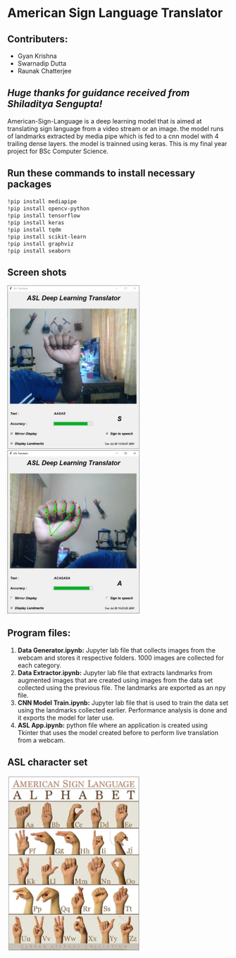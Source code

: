 # American Sign Language Translator

## Contributers:
* Gyan Krishna
* Swarnadip Dutta
* Raunak Chatterjee

## <i>Huge thanks for guidance received from Shiladitya Sengupta! </i>


American-Sign-Language is a deep learning model that is aimed at translating
sign language from a video stream or an image. the model runs of landmarks extracted by media pipe which is fed to a cnn model with 4 trailing dense layers. the model is trainned using keras. This is my final year project for BSc Computer Science.


## Run these commands to install necessary packages

```
!pip install mediapipe
!pip install opencv-python
!pip install tensorflow
!pip install keras
!pip install tqdm
!pip install scikit-learn
!pip install graphviz
!pip install seaborn
```

## Screen shots

<img src = "images/application UI 1.jpeg" width = 300>
<img src = "images/application UI 2.jpeg" width = 300>

## Program files:
1. <b>Data Generator.ipynb:</b> Jupyter lab file that collects images from the webcam and stores it
respective folders. 1000 images are collected for each category.
2. <b>Data Extractor.ipynb:</b> Jupyter lab file that extracts landmarks from augmented images that
are created using images from the data set collected using the previous file. The
landmarks are exported as an npy file.
3. <b>CNN Model Train.ipynb:</b> Jupyter lab file that is used to train the data set using the landmarks
collected earlier. Performance analysis is done and it exports the model for later use.
4. <b> ASL App.ipynb:</b> python file where an application is created using Tkinter that uses the model
created before to perform live translation from a webcam.


## ASL character set
<img src = "images/ASL_Alphabet.jpg" width = 300>
